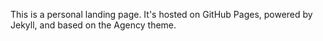This is a personal landing page. It's hosted on GitHub Pages,
powered by Jekyll, and based on the Agency theme.